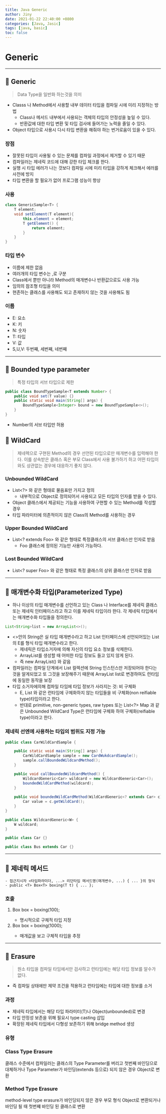 ```yaml
---
title: Java Generic
author: Jiny
date: 2021-01-22 22:40:00 +0800
categories: [Java, Jasic]
tags: [java, basic]
toc: false
---
```


# Generic
___

## 🔘 Generic

> Data Type을 일반화 하는것을 의미

- Classs 나 Method에서 사용할 내부 데이터 타입을 컴파일 시에 미리 지정하는 방법
  - Class나 메서드 내부에서 사용되는 객체의 타입의 안정성을 높일 수 있다.
  - 반환값에 대한 타입 변환 및 타입 검사에 들어가는 노력을 줄일 수 있다.
- Object 타입으로 사용시 다시 타입 변환을 해줘야 하는 번거로움이 있을 수 있다.

### 장점

- 잘못된 타입이 사용될 수 있는 문제를 컴파일 과정에서 제거할 수 있기 때문
- 컴파일러는 제네릭 코드에 대해 강한 타입 체크를 한다.
- 실행 시 타입 에러가 나는 것보다 컴파일 시에 미리 타입을 강하게 체크해서 에러를 사전에 방지
- 타입 변환을 할 필요가 없어 프로그램 성능이 향상

### 사용

```java
class GenericSample<T> {
	T element;
	void setElement(T element){
		this.element = element;
		T getElement() {
			return element;
		}
	}
}
```

### 타입 변수

- 이름에 제한 없음
- 여러개의 타입 변수는 ,로 구분
- Class에서 뿐만 아니라 Method의 매개변수나 반환값으로도 사용 가능
- 임의의 참조형 타입을 의미
- 현존하는 클래스를 사용해도 되고 존재하지 않는 것을 사용해도 됨

### 이름

- E: 요소
- K: 키
- N: 숫자
- T: 타입
- V: 값
- S,U,V: 두번쨰, 세번째, 네번째

___

## 🔘 Bounded type parameter

> 특정 타입의 서브 타입으로 제한

```java
public class BoundTypeSample<T extends Number> {
	public void set(T value) {}
	public static void main(String[] args) {
		BoundTypeSample<Integer> bound = new BoundTypeSample<>();
	}
}
```

- Number의 서브 타입만 허용

## 🔘 WildCard

> 제네렉으로 구현된 Method의 경우 선언된 타입으로만 매개변수를 입력해야 한다. 이를 상속받은 클래스 혹은 부모 Class에서 사용 불가하기 하고 어떤 타입이 와도 상관없는 경우에 대응하기 좋지 않다.

### Unbounded WildCard

- List<?> 와 같은 형태로 물음표만 가지고 정의
  - 내부적으로 Object로 정의되어서 사용되고 모든 타입의 인자를 받을 수 있다.
- Object 클래스에서 제공되는 기능을 사용하여 구현할 수 있는 Method를 작성할 경우
- 타입 파라미터에 의존적이지 않은 Class의 Method를 사용하는 경우

### Upper Bounded WildCard

- List<? extends Foo> 와 같은 형태로 특정클래스의 서브 클래스만 인자로 받음
  - Foo 클래스에 정의된 기능만 사용이 가능하다.

### Lost Bounded WildCard

- List<? super Foo> 와 같은 형태로 특정 클래스의 상위 클래스만 인자로 받음

___

## 🔘 매개변수화 타입(Parameterized Type)

- 하나 이상의 타입 매개변수를 선언하고 있는 Class 나 Interface를 제네릭 클래스 또는 제네릭 인터페이스라고 하고 이를 제네릭 타입이라 한다. 각 제네릭 타입에서는 매개변수화 타입들을 정의한다.
  

```java
List<String>list = new ArrayList<>();
```

- <>안의 String은 실 타입 매개변수라고 하고 List 인터페이스에 선언되어있는 List의 E를 형식 타입 매개변수라고 한다. 
  - 제네릭은 타입소거자에 의해 자신의 타입 요소 정보를 삭제한다.
  - ArrayList를 생성할 때 어떠한 타입 정보도 들고 있지 않게 된다.
  - 즉 new ArrayList() 와 같음
- 컴파일러는 컴파일 단계에서 List 컬렉션에 String 인스턴스만 저장되어야 한다는 것을 알게되었고 또 그것을 보장해주기 때문에 ArrayList list로 변경하여도 런타임에 동일한 동작을 보장
- 타입 소거자에의해 컴파일 타임에 타입 정보가 사라지는 것: 비 구체화
  - E, List 와 같은 런타임에 구체화하지 않는 타입들을 비 구체화(non reifiable type)타입이라고 한다.
  - 반대로 primitive, non-generic types, raw types 또는 List<?> Map 과 같은 Unbounded WildCard Type은 런타임에 구체화 하여 구체화(reifiable type)이라고 한다.

### 제네릭 선엔에 사용하는 타입의 범위도 지정 가능

```java
public class CarWildCardSample {

	public static void main(String[] args) {
		CarWildCardSample sample = new CardWukdcardSample();
		sample.callBoundedWildcardMethod();
	}

	public void callBoundedWildcardMethod() {
		WildcardGeneric<Car> wildcard = new WildcardGeneric<Car>();
		boundedWildCardMethod(wildcard);
	}
	
	public void boundedWildCardMethod(WildCardGeneric<? extends Car> c) {
		Car value = c.getWildCard();
	}
}
```

```java
public class WildcardGeneric<W> {
	W wildcard;
}
```

```java
public class Car {}

public class Bus extends Car {}
```
___

## 🔘 제네릭 메서드

```
- 접근지시자 <타입파라미더, ...> 리던타입 메서드명(매개변수, ...) { ... }의 형식
- public <T> Box<T> boxing(T t) { ... };
```

### 호출

1. Box<Integer> box = <Integer> boxing(100);
	- 명시적으로 구체적 타입 지정
2. Box<Integer> box = boxing(1000);
	- 매개값을 보고 구체적 타입을 추정 

___

## 🔘 Erasure

> 원소 타입을 컴파일 타임에서만 검사하고 런타임에는 해당 타입 정보를 알수가 없다.

- 즉 컴파일 상태에만 제약 조건을 적용하고 런타임에는 타입에 대한 정보를 소거

### 과정

- 제네릭 타입에서는 해당 타입 파라미터(T)나 Object(unbounded)로 변경
- 타입 안정성 보존을 위해 필요시 type casting 삽입
- 확장된 제네릭 타입에서 다형성 보존하기 위해 bridge method 생성

### 유형

### Class Type Erasure

클래스 수준에서 컴파일러는 클래스의 Type Parameter를 버리고 첫번째 바인딩으로 대체하거나 Type Parameter가 바인딩(extends 등으로) 되지 않은 경우 Object로 변환

### Method Type Erasure

method-level type erasure가 바인딩되지 않은 경우 부모 형식 Object로 변환되거나 바인딩 될 때 첫번쨰 바인딩 된 클래스로 변환